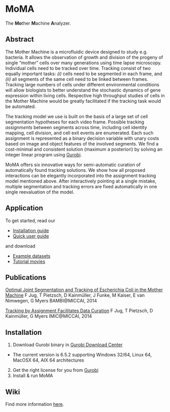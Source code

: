 # MoMA
The **Mo**ther **M**achine **A**nalyzer.

## Abstract
The Mother Machine is a microfluidic device designed to study e.g. bacteria. 
It allows the observation of growth and division of the progeny of single “mother” cells over many generations using time lapse microscopy.
Individual cells need to be tracked over time. 
Tracking consist of two equally important tasks: 
*(i)* cells need to be segmented in each frame, and 
*(ii)* all segments of the same cell need to be linked between frames. 
Tracking large numbers of cells under different environmental conditions will allow biologists to better understand the stochastic 
dynamics of gene expression within living cells. 
Respective high throughput studies of cells in the Mother Machine would be greatly facilitated if the tracking task would be automated.

The tracking model we use is built on the basis of a large set of cell segmentation hypotheses for each video frame. 
Possible tracking *assignments* between segments across time, including cell identity mapping, cell division, and cell exit events 
are enumerated. Each such assignment is represented as a binary decision variable with unary costs based on image and object features 
of the involved segments. We find a cost-minimal and consistent solution (maximum a posteriori) by solving an integer linear program 
using [Gurobi](http://www.gurobi.com).

MoMA offers six innovative ways for semi-automatic curation of automatically found tracking solutions. 
We show how all proposed interactions can be elegantly incorporated into the assignment tracking model mentioned above.
After interactively pointing at a single mistake, multiple segmentation and tracking errors are fixed automatically in one single
reevaluation of the model.


## Application
To get started, read our
* [Installation guide](https://github.com/nimwegenlab/moma/wiki/Installation%20guide)
* [Quick user guide](https://github.com/nimwegenlab/moma/wiki/Quick%20user%20guide)

and download
* [Example datasets](https://github.com/nimwegenlab/moma/wiki/MoMA%20Datasets)
* [Tutorial movies](https://github.com/nimwegenlab/moma/wiki/MoMA%20Movies)

## Publications
[Optimal Joint Segmentation and Tracking of Escherichia Coli in the Mother Machine](http://link.springer.com/chapter/10.1007/978-3-319-12289-2_3#page-1)
F Jug, T Pietzsch, D Kainmüller, J Funke, M Kaiser, E van Nimwegen, G Myers
BAMBI@MICCAI, 2014

[Tracking by Assignment Facilitates Data Curation](https://www.researchgate.net/profile/Florian_Jug/publication/265850602_Tracking_by_Assignment_Facilitates_Data_Curation/links/541f16b60cf2218008d3e3a5.pdf)
F Jug, T Pietzsch, D Kainmüller, G Myers
IMIC@MICCAI, 2014

## Installation

1. Download Gurobi binary in [Gurobi Download Center](http://www.gurobi.com/downloads/download-center) 
  - The current version is 6.5.2 supporting Windows 32/64, Linux 64, MacOSX 64, AIX 64 architectures
2. Get the right license for you from [Gurobi](http://www.gurobi.com)
3. Install & run MoMA
## Wiki
Find more information [here](https://github.com/nimwegenlab/moma/wiki).
